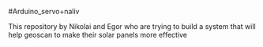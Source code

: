 #Arduino_servo+naliv

This repository by Nikolai and Egor who are trying to build a system that will help geoscan to make their solar panels more effective
